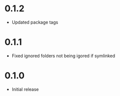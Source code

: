 # 0.1.2
+ Updated package tags

# 0.1.1
+ Fixed ignored folders not being igored if symlinked

# 0.1.0
+ Initial release

